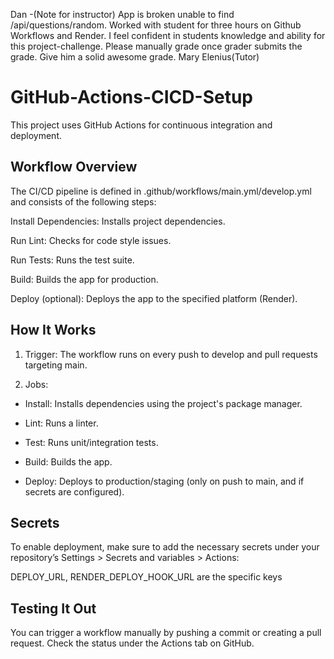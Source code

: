 Dan -(Note for instructor)
App is broken unable to find /api/questions/random. Worked with student for three hours on Github Workflows and Render. I feel confident in students knowledge and ability for this project-challenge. Please manually grade once grader submits the grade. Give him a solid awesome grade.
Mary Elenius(Tutor)

# GitHub-Actions-CICD-Setup

This project uses GitHub Actions for continuous integration and deployment.

## Workflow Overview
The CI/CD pipeline is defined in .github/workflows/main.yml/develop.yml and consists of the following steps:

Install Dependencies: Installs project dependencies.

Run Lint: Checks for code style issues.

Run Tests: Runs the test suite.

Build: Builds the app for production.

Deploy (optional): Deploys the app to the specified platform (Render).

## How It Works
1. Trigger: The workflow runs on every push to develop and pull requests targeting main.

2. Jobs:

* Install: Installs dependencies using the project's package manager.

* Lint: Runs a linter.

* Test: Runs unit/integration tests.

* Build: Builds the app.

* Deploy: Deploys to production/staging (only on push to main, and if secrets are configured).

## Secrets
To enable deployment, make sure to add the necessary secrets under your repository’s Settings > Secrets and variables > Actions:

DEPLOY_URL, RENDER_DEPLOY_HOOK_URL are the specific keys

## Testing It Out
You can trigger a workflow manually by pushing a commit or creating a pull request. Check the status under the Actions tab on GitHub.
